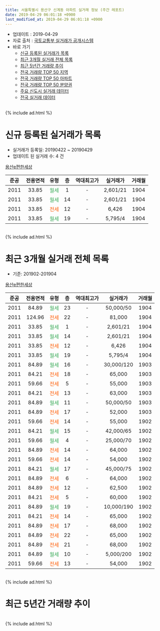 ```yaml
---
title: 서울특별시 용산구 신계동 아파트 실거래 정보 (주간 레포트)
date: 2019-04-29 06:01:18 +0900
last_modified_at: 2019-04-29 06:01:18 +0900
---
```


* 업데이트 : 2019-04-29
* 자료 출처 : [국토교통부 실거래가 공개시스템](http://rt.molit.go.kr)
* 바로 가기
    * [신규 등록된 실거래가 목록](#신규-등록된-실거래가-목록)
    * [최근 3개월 실거래 전체 목록](#최근-3개월-실거래-전체-목록)
    * [최근 5년간 거래량 추이](#최근-5년간-거래량-추이)
    * [전국 거래량 TOP 50 지역](https://inasie.github.io/apt-trade-info/최근-3개월-전국에서-가장-거래가-많이-발생한-지역)
    * [전국 거래량 TOP 50 아파트](https://inasie.github.io/apt-trade-info/최근-3개월-전국에서-가장-거래가-많이-발생한-아파트)
    * [전국 거래량 TOP 50 분양권](https://inasie.github.io/apt-trade-info/최근-3개월-전국에서-가장-거래가-많이-발생한-분양권)
    * [주요 신도시 실거래 데이터](https://inasie.github.io/apt-trade-info/주요-신도시)
    * [전국 실거래 데이터](https://inasie.github.io/apt-trade-info/전국)
<br>
{% include ad.html %}
<br>

# 신규 등록된 실거래가 목록
* 실거래가 등록일: 20190422 ~ 20190429
* 업데이트 된 실거래 수: 4 건


[용산e편한세상](https://search.naver.com/search.naver?query=%EC%84%9C%EC%9A%B8%ED%8A%B9%EB%B3%84%EC%8B%9C+%EC%9A%A9%EC%82%B0%EA%B5%AC+%EC%8B%A0%EA%B3%84%EB%8F%99+%EC%9A%A9%EC%82%B0e%ED%8E%B8%ED%95%9C%EC%84%B8%EC%83%81)

|준공|전용면적|유형|층|역대최고가|실거래가|거래월|
|:---:|:---:|:---:|:---:|:---:|:---:|:---:|
|2011|33.85|<span style="color:#34a853">월세</span>|1|<span style="color:#444444">-</span>|2,601/21|1904|
|2011|33.85|<span style="color:#34a853">월세</span>|14|<span style="color:#444444">-</span>|2,601/21|1904|
|2011|33.85|<span style="color:#ff5a00">전세</span>|12|<span style="color:#444444">-</span>|6,426|1904|
|2011|33.85|<span style="color:#34a853">월세</span>|19|<span style="color:#444444">-</span>|5,795/4|1904|


<br>
{% include ad.html %}
<br>

# 최근 3개월 실거래 전체 목록
* 기준: 201902-201904


[용산e편한세상](https://search.naver.com/search.naver?query=%EC%84%9C%EC%9A%B8%ED%8A%B9%EB%B3%84%EC%8B%9C+%EC%9A%A9%EC%82%B0%EA%B5%AC+%EC%8B%A0%EA%B3%84%EB%8F%99+%EC%9A%A9%EC%82%B0e%ED%8E%B8%ED%95%9C%EC%84%B8%EC%83%81)

|준공|전용면적|유형|층|역대최고가|실거래가|거래월|
|:---:|:---:|:---:|:---:|:---:|:---:|:---:|
|2011|84.89|<span style="color:#34a853">월세</span>|23|<span style="color:#444444">-</span>|50,000/50|1904|
|2011|124.96|<span style="color:#ff5a00">전세</span>|22|<span style="color:#444444">-</span>|81,000|1904|
|2011|33.85|<span style="color:#34a853">월세</span>|1|<span style="color:#444444">-</span>|2,601/21|1904|
|2011|33.85|<span style="color:#34a853">월세</span>|14|<span style="color:#444444">-</span>|2,601/21|1904|
|2011|33.85|<span style="color:#ff5a00">전세</span>|12|<span style="color:#444444">-</span>|6,426|1904|
|2011|33.85|<span style="color:#34a853">월세</span>|19|<span style="color:#444444">-</span>|5,795/4|1904|
|2011|84.89|<span style="color:#34a853">월세</span>|16|<span style="color:#444444">-</span>|30,000/120|1903|
|2011|84.21|<span style="color:#ff5a00">전세</span>|18|<span style="color:#444444">-</span>|65,000|1903|
|2011|59.66|<span style="color:#ff5a00">전세</span>|5|<span style="color:#444444">-</span>|55,000|1903|
|2011|84.21|<span style="color:#ff5a00">전세</span>|13|<span style="color:#444444">-</span>|63,000|1903|
|2011|84.89|<span style="color:#34a853">월세</span>|11|<span style="color:#444444">-</span>|50,000/50|1903|
|2011|84.89|<span style="color:#ff5a00">전세</span>|17|<span style="color:#444444">-</span>|52,000|1903|
|2011|59.66|<span style="color:#ff5a00">전세</span>|14|<span style="color:#444444">-</span>|55,000|1902|
|2011|84.21|<span style="color:#34a853">월세</span>|15|<span style="color:#444444">-</span>|42,000/65|1902|
|2011|59.66|<span style="color:#34a853">월세</span>|4|<span style="color:#444444">-</span>|25,000/70|1902|
|2011|84.89|<span style="color:#ff5a00">전세</span>|14|<span style="color:#444444">-</span>|64,000|1902|
|2011|59.66|<span style="color:#ff5a00">전세</span>|14|<span style="color:#444444">-</span>|54,000|1902|
|2011|84.21|<span style="color:#34a853">월세</span>|17|<span style="color:#444444">-</span>|45,000/75|1902|
|2011|84.89|<span style="color:#ff5a00">전세</span>|6|<span style="color:#444444">-</span>|64,000|1902|
|2011|84.89|<span style="color:#ff5a00">전세</span>|12|<span style="color:#444444">-</span>|62,500|1902|
|2011|84.21|<span style="color:#ff5a00">전세</span>|5|<span style="color:#444444">-</span>|60,000|1902|
|2011|84.89|<span style="color:#34a853">월세</span>|19|<span style="color:#444444">-</span>|10,000/190|1902|
|2011|84.21|<span style="color:#ff5a00">전세</span>|14|<span style="color:#444444">-</span>|65,000|1902|
|2011|84.89|<span style="color:#ff5a00">전세</span>|17|<span style="color:#444444">-</span>|68,000|1902|
|2011|84.89|<span style="color:#ff5a00">전세</span>|22|<span style="color:#444444">-</span>|65,000|1902|
|2011|84.89|<span style="color:#ff5a00">전세</span>|21|<span style="color:#444444">-</span>|68,000|1902|
|2011|84.89|<span style="color:#34a853">월세</span>|10|<span style="color:#444444">-</span>|5,000/200|1902|
|2011|59.66|<span style="color:#ff5a00">전세</span>|13|<span style="color:#444444">-</span>|54,000|1902|


<br>
{% include ad.html %}
<br>

# 최근 5년간 거래량 추이


<div style="width:100%;">
    <canvas id="deal_progress" height="200"></canvas>
</div>

<script>
new Chart(document.getElementById("deal_progress"), {
    type: 'line',
    data: {
        labels: ['201404','201405','201406','201407','201408','201409','201410','201411','201412','201501','201502','201503','201504','201505','201506','201507','201508','201509','201510','201511','201512','201601','201602','201603','201604','201605','201606','201607','201608','201609','201610','201611','201612','201701','201702','201703','201704','201705','201706','201707','201708','201709','201710','201711','201712','201801','201802','201803','201804','201805','201806','201807','201808','201809','201810','201811','201812','201901','201902','201903','201904'],
        datasets: [{
            label: '매매',
            pointRadius: 1,
            data: [1, 4, 0, 2, 3, 1, 1, 1, 2, 8, 10, 13, 6, 5, 4, 6, 1, 3, 9, 4, 3, 2, 1, 7, 7, 8, 13, 7, 6, 5, 9, 6, 3, 5, 3, 3, 9, 23, 14, 4, 1, 4, 6, 8, 9, 11, 2, 6, 2, 2, 0, 8, 2, 2, 0, 4, 1, 0, 0, 0, 0],
            borderColor: "rgba(255, 201, 14, 1)",
            backgroundColor: "rgba(255, 201, 14, 0.5)",
            fill: false,
            lineTension: 0
        },{
            label: '전월세',
            pointRadius: 1,
            data: [5, 5, 1, 2, 3, 7, 10, 3, 10, 22, 20, 20, 20, 8, 11, 4, 8, 2, 3, 4, 5, 4, 4, 7, 5, 5, 3, 6, 12, 5, 5, 4, 9, 10, 22, 19, 11, 8, 12, 12, 8, 8, 7, 5, 9, 16, 2, 10, 8, 6, 7, 9, 7, 3, 10, 6, 12, 16, 16, 6, 6],
            borderColor: "rgba(0, 141, 185, 1)",
            backgroundColor: "rgba(0, 141, 185, 0.5)",
            fill: false,
            lineTension: 0
        }
        ]
    },
    options: {
        responsive: true,
        title: {
            display: false
        },
        tooltips: {
            mode: 'index',
            intersect: false
        },
        hover: {
            mode: 'nearest',
            intersect: true
        },
        scales: {
            xAxes: [{
                display: true,
                scaleLabel: {
                    display: true,
                    labelString: '년/월'
                }
            }],
            yAxes: [{
                display: true,
                ticks: {
                    suggestedMin: 0,
                },
                scaleLabel: {
                    display: true,
                    labelString: '실거래 수'
                }
            }]
        }
    }
});

</script>


<br>
{% include ad.html %}
<br>

